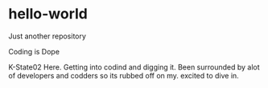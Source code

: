 # hello-world
Just another repository

Coding is Dope

K-State02 Here. Getting into codind and digging it. Been surrounded by alot of developers and codders so its rubbed off on my.
excited to dive in.

